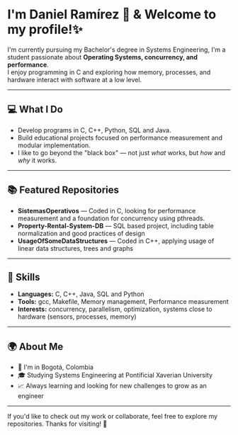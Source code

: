 # I'm Daniel Ramírez 👋 & Welcome to my profile!✨  

I'm currently pursuing my Bachelor's degree in Systems Engineering, I'm a student passionate about **Operating Systems, concurrency, and performance**.  
I enjoy programming in C and exploring how memory, processes, and hardware interact with software at a low level.

---

## 💻 What I Do

- Develop programs in C, C++, Python, SQL and Java.  
- Build educational projects focused on performance measurement and modular implementation.  
- I like to go beyond the "black box" — not just *what* works, but *how* and *why* it works.

---

## 📚 Featured Repositories

- **SistemasOperativos** — Coded in C, looking for performance measurement and a foundation for concurrency using pthreads.
- **Property-Rental-System-DB** — SQL based project, including table normalization and good practices of design
- **UsageOfSomeDataStructures** — Coded in C++, applying usage of linear data structures, trees and graphs

---

## 🚀 Skills

- **Languages:** C, C++, Java, SQL and Python
- **Tools:** gcc, Makefile, Memory management, Performance measurement  
- **Interests:** concurrency, parallelism, optimization, systems close to hardware (sensors, processes, memory)

---

## 🌍 About Me

- 📍 I'm in Bogotá, Colombia  
- 🎓 Studying Systems Engineering at Pontificial Xaverian University 
- 📈 Always learning and looking for new challenges to grow as an engineer

---

If you'd like to check out my work or collaborate, feel free to explore my repositories. Thanks for visiting! 🚀
